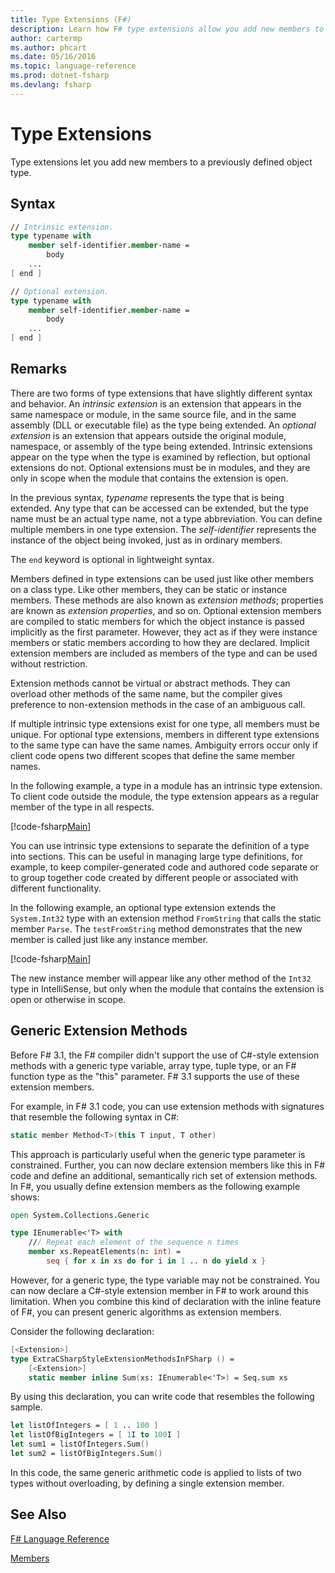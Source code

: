 ```yaml
---
title: Type Extensions (F#)
description: Learn how F# type extensions allow you add new members to a previously defined object type.
author: cartermp
ms.author: phcart
ms.date: 05/16/2016
ms.topic: language-reference
ms.prod: dotnet-fsharp
ms.devlang: fsharp
---
```

# Type Extensions

Type extensions let you add new members to a previously defined object type.

## Syntax

```fsharp
// Intrinsic extension.
type typename with
    member self-identifier.member-name =
        body
    ...
[ end ]

// Optional extension.
type typename with
    member self-identifier.member-name =
        body
    ...
[ end ]
```

## Remarks
There are two forms of type extensions that have slightly different syntax and behavior. An *intrinsic extension* is an extension that appears in the same namespace or module, in the same source file, and in the same assembly (DLL or executable file) as the type being extended. An *optional extension* is an extension that appears outside the original module, namespace, or assembly of the type being extended. Intrinsic extensions appear on the type when the type is examined by reflection, but optional extensions do not. Optional extensions must be in modules, and they are only in scope when the module that contains the extension is open.

In the previous syntax, *typename* represents the type that is being extended. Any type that can be accessed can be extended, but the type name must be an actual type name, not a type abbreviation. You can define multiple members in one type extension. The *self-identifier* represents the instance of the object being invoked, just as in ordinary members.

The `end` keyword is optional in lightweight syntax.

Members defined in type extensions can be used just like other members on a class type. Like other members, they can be static or instance members. These methods are also known as *extension methods*; properties are known as *extension properties*, and so on. Optional extension members are compiled to static members for which the object instance is passed implicitly as the first parameter. However, they act as if they were instance members or static members according to how they are declared. Implicit extension members are included as members of the type and can be used without restriction.

Extension methods cannot be virtual or abstract methods. They can overload other methods of the same name, but the compiler gives preference to non-extension methods in the case of an ambiguous call.

If multiple intrinsic type extensions exist for one type, all members must be unique. For optional type extensions, members in different type extensions to the same type can have the same names. Ambiguity errors occur only if client code opens two different scopes that define the same member names.

In the following example, a type in a module has an intrinsic type extension. To client code outside the module, the type extension appears as a regular member of the type in all respects.

[!code-fsharp[Main](../../../samples/snippets/fsharp/lang-ref-2/snippet3701.fs)]

You can use intrinsic type extensions to separate the definition of a type into sections. This can be useful in managing large type definitions, for example, to keep compiler-generated code and authored code separate or to group together code created by different people or associated with different functionality.

In the following example, an optional type extension extends the `System.Int32` type with an extension method `FromString` that calls the static member `Parse`. The `testFromString` method demonstrates that the new member is called just like any instance member.

[!code-fsharp[Main](../../../samples/snippets/fsharp/lang-ref-2/snippet3702.fs)]

The new instance member will appear like any other method of the `Int32` type in IntelliSense, but only when the module that contains the extension is open or otherwise in scope.

## Generic Extension Methods
Before F# 3.1, the F# compiler didn't support the use of C#-style extension methods with a generic type variable, array type, tuple type, or an F# function type as the "this" parameter. F# 3.1 supports the use of these extension members.

For example, in F# 3.1 code, you can use extension methods with signatures that resemble the following syntax in C#:

```csharp
static member Method<T>(this T input, T other)
```

This approach is particularly useful when the generic type parameter is constrained. Further, you can now declare extension members like this in F# code and define an additional, semantically rich set of extension methods. In F#, you usually define extension members as the following example shows:

```fsharp
open System.Collections.Generic

type IEnumerable<'T> with
    /// Repeat each element of the sequence n times
    member xs.RepeatElements(n: int) =
        seq { for x in xs do for i in 1 .. n do yield x }
```

However, for a generic type, the type variable may not be constrained. You can now declare a C#-style extension member in F# to work around this limitation. When you combine this kind of declaration with the inline feature of F#, you can present generic algorithms as extension members.

Consider the following declaration:

```fsharp
[<Extension>]
type ExtraCSharpStyleExtensionMethodsInFSharp () =
    [<Extension>]
    static member inline Sum(xs: IEnumerable<'T>) = Seq.sum xs
```

By using this declaration, you can write code that resembles the following sample.

```fsharp
let listOfIntegers = [ 1 .. 100 ]
let listOfBigIntegers = [ 1I to 100I ]
let sum1 = listOfIntegers.Sum()
let sum2 = listOfBigIntegers.Sum()
```

In this code, the same generic arithmetic code is applied to lists of two types without overloading, by defining a single extension member.


## See Also
[F# Language Reference](index.md)

[Members](members/index.md)
